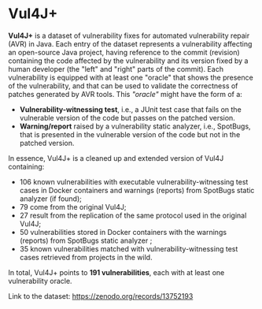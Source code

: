 # Vul4J+

**Vul4J+** is a dataset of vulnerability fixes for automated vulnerability repair (AVR) in Java. Each entry of the dataset represents a vulnerability affecting an open-source Java project, having reference to the commit (revision) containing the code affected by the vulnerability and its version fixed by a human developer (the "left" and "right" parts of the commit). Each vulnerability is equipped with at least one "oracle" that shows the presence of the vulnerability, and that can be used to validate the correctness of patches generated by AVR tools. This *"oracle"* might have the form of a:
- **Vulnerability-witnessing test**, i.e., a JUnit test case that fails on the vulnerable version of the code but passes on the patched version.
- **Warning/report** raised by a vulnerability static analyzer, i.e., SpotBugs, that is presented in the vulnerable version of the code but not in the patched version.

In essence, Vul4J+ is a cleaned up and extended version of Vul4J containing:
- 106 known vulnerabilities with executable vulnerability-witnessing test cases in Docker containers and warnings (reports) from SpotBugs static analyzer (if found);
- 79 come from the original Vul4J;
- 27 result from the replication of the same protocol used in the original Vul4J;
- 50 vulnerabilities stored in Docker containers with the warnings (reports) from SpotBugs static analyzer ;
- 35 known vulnerabilities matched with vulnerability-witnessing test cases retrieved from projects in the wild.

In total, Vul4J+ points to **191 vulnerabilities**, each with at least one vulnerability oracle.

Link to the dataset: https://zenodo.org/records/13752193
